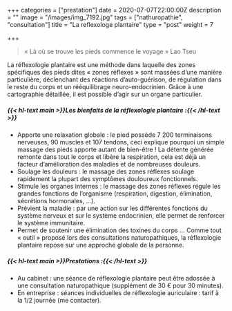 +++
categories = ["prestation"]
date = 2020-07-07T22:00:00Z
description = ""
image = "/images/img_7192.jpg"
tags = ["nathuropathie", "consultation"]
title = "La reflexologe plantaire"
type = "post"
weight = 7

+++
> « Là où se trouve les pieds commence le voyage » Lao Tseu

La réflexologie plantaire est une méthode dans laquelle des zones spécifiques des pieds dites « zones réflexes » sont massées d’une manière particulière, déclenchant des réactions d’auto-guérison, de régulation dans le reste du corps et un rééquilibrage neuro-endocrinien. Grâce à une cartographie détaillée, il est possible d’agir sur un organe particulier.

##### {{< hl-text main >}}Les bienfaits de la réflexologie plantaire :{{< /hl-text >}}

* Apporte une relaxation globale : le pied possède 7 200 terminaisons nerveuses, 90 muscles et 107 tendons, ceci explique pourquoi un simple massage des pieds apporte autant de bien-être ! La détente générée remonte dans tout le corps et libère la respiration, cela est déjà un facteur d’amélioration des maladies et de nombreuses douleurs.
* Soulage les douleurs : le massage des zones réflexes soulage rapidement la plupart des symptômes douloureux fonctionnels.
* Stimule les organes internes : le massage des zones réflexes régule les grandes fonctions de l’organisme (respiration, digestion, élimination, sécrétions hormonales, ...).
* Prévient la maladie : par une action sur les différentes fonctions du système nerveux et sur le système endocrinien, elle permet de renforcer le système immunitaire.
* Permet de soutenir une élimination des toxines du corps ... Comme tout « outil » proposé lors des consultations naturopathiques, la réflexologie plantaire repose sur une approche globale de la personne.

##### {{< hl-text main >}}Prestations :{{< /hl-text >}}

* Au cabinet : une séance de réflexologie plantaire peut être adossée à une consultation naturopathique (supplément de 30 € pour 30 minutes).
* En entreprise : séances individuelles de réflexologie auriculaire : tarif à la 1/2 journée (me contacter).